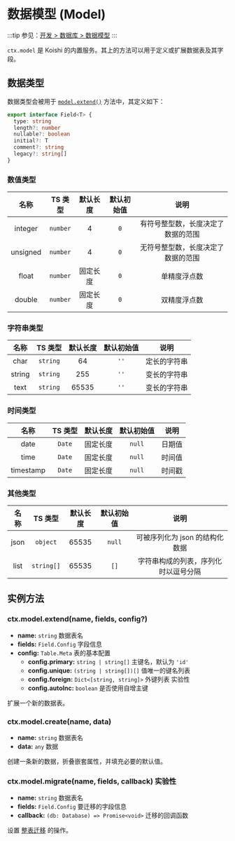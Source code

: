 # 数据模型 (Model)

:::tip
参见：[开发 > 数据库 > 数据模型](../../guide/database/model.md)
:::

`ctx.model` 是 Koishi 的内置服务。其上的方法可以用于定义或扩展数据表及其字段。

## 数据类型

数据类型会被用于 [`model.extend()`](#model-extend) 方法中，其定义如下：

```ts
export interface Field<T> {
  type: string
  length?: number
  nullable?: boolean
  initial?: T
  comment?: string
  legacy?: string[]
}
```

### 数值类型

|    名称    |   TS 类型  | 默认长度 | 默认初始值 |         说明        |
| :------: | :------: | :--: | :---: | :---------------: |
|  integer | `number` |   4  |  `0`  | 有符号整型数，长度决定了数据的范围 |
| unsigned | `number` |   4  |  `0`  | 无符号整型数，长度决定了数据的范围 |
|   float  | `number` | 固定长度 |  `0`  |       单精度浮点数      |
|  double  | `number` | 固定长度 |  `0`  |       双精度浮点数      |

### 字符串类型

|   名称   |   TS 类型  |  默认长度 | 默认初始值 |   说明   |
| :----: | :------: | :---: | :---: | :----: |
|  char  | `string` |   64  |  `''` | 定长的字符串 |
| string | `string` |  255  |  `''` | 变长的字符串 |
|  text  | `string` | 65535 |  `''` | 变长的字符串 |

### 时间类型

|     名称    |  TS 类型 | 默认长度 |  默认初始值 |  说明 |
| :-------: | :----: | :--: | :----: | :-: |
|    date   | `Date` | 固定长度 | `null` | 日期值 |
|    time   | `Date` | 固定长度 | `null` | 时间值 |
| timestamp | `Date` | 固定长度 | `null` | 时间戳 |

### 其他类型

|  名称  |    TS 类型   |  默认长度 |  默认初始值 |         说明         |
| :--: | :--------: | :---: | :----: | :----------------: |
| json |  `object`  | 65535 | `null` | 可被序列化为 json 的结构化数据 |
| list | `string[]` | 65535 |  `[]`  | 字符串构成的列表，序列化时以逗号分隔 |

## 实例方法

### ctx.model.extend(name, fields, config?)

- **name:** `string` 数据表名
- **fields:** `Field.Config` 字段信息
- **config:** `Table.Meta` 表的基本配置
  - **config.primary:** `string | string[]` 主键名，默认为 `'id'`
  - **config.unique:** `(string | string[])[]` 值唯一的键名列表
  - **config.foreign:** `Dict<[string, string]>` 外键列表 <badge type="warning">实验性</badge>
  - **config.autoInc:** `boolean` 是否使用自增主键

扩展一个新的数据表。

### ctx.model.create(name, data)

- **name:** `string` 数据表名
- **data:** `any` 数据

创建一条新的数据，折叠嵌套属性，并填充必要的默认值。

### ctx.model.migrate(name, fields, callback) <badge type="warning">实验性</badge>

- **name:** `string` 数据表名
- **fields:** `Field.Config` 要迁移的字段信息
- **callback:** `(db: Database) => Promise<void>` 迁移的回调函数

设置 [整表迁移](../../guide/database/model.md#整表迁移) 的操作。
